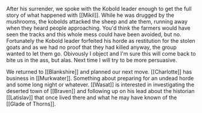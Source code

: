 After his surrender, we spoke with the Kobold leader enough to get the full story of what happened with [[Mikil]]. While he was drugged by the mushrooms, the kobolds attacked the sheep and ate them, running away when they heard people approaching. You'd think the farmers would have seen the tracks and this whole mess could have been avoided, but no. Fortunately the Kobold leader forfeited his horde as restitution for the stolen goats and as we had no proof that they had killed anyway, the group wanted to let them go. Obivously I object and I'm sure this will come back to bite us in the ass, but alas. Next time I will try to be more persuasive.

We returned to [[Blankshire]] and planned our next move. [[Charlotte]] has business in [[Murkwater]]. Something about preparing for an undead horde and some long night or whatever. [[Wasat]] is interested in investigating the deserted town of [[Braven]] and following up on his lead about the historian [[Latislav]] that once lived there and what he may have known of the [[Glade of Thorns]].